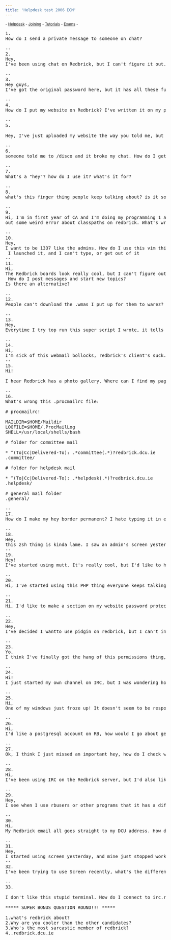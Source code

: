 ```yaml
---
title: 'Helpdesk test 2006 EGM'
---
```


 <sub> - [Helpdesk](../../) - [Joining](../../joining) - [Tutorials](../../tutorials) - [Exams](../../exams) -</sub>
<pre>1.  
How do I send a private message to someone on chat?  

--  
2.  
Hey,  
I've been using chat on Redbrick, but I can't figure it out. How do I join and leave channels, and is there anyway to see a list of all the rooms?  

--  
3.  
Hey guys,  
I've got the original password here, but it has all these funny letters and numbers in it. How do I change it?  

--  
4.  
How do I put my website on Redbrick? I've written it on my pc, and it looks really pretty, but I can't get it onto the intertron :(  

--  
5.  

Hey, I've just uploaded my website the way you told me, but I still can't see it. I get this stupid picture of a brick with some stupid error message.  

--  
6.  
someone told me to /disco and it broke my chat. How do I get it working again?  

--  
7.  
What's a "hey"? how do I use it? what's it for?  

--  
8.  
what's this finger thing people keep talking about? is it some sort of perverted reference like FAP FAP FAP?  

--  
9.  
Hi, I'm in first year of CA and I'm doing my programming 1 assignment on redbrick. The program works in the labs, but it prints i  
out some weird error about classpaths on redbrick. What's wrong with it?  

--  
10.  
Hey,  
I want to be 1337 like the admins. How do I use this vim thing they keep going on about?  
 I launched it, and I can't type, or get out of it  
--  
11.  
Hi,  
The Redbrick boards look really cool, but I can't figure out how to use slrn.  
 How do I post messages and start new topics?  
Is there an alternative?  

--  
12.  
People can't download the .wmas I put up for them to warez? what's going on?!?  

--  
13.  
Hey,  
Everytime I try top run this super script I wrote, it tells me that permission is denied? What's going on man?  

--  
14.  
Hi,  
I'm sick of this webmail bollocks, redbrick's client's suck. What's this mutt thing the associates keep going on about? how do I send mails from it?  
--  
15.  
Hi!  

I hear Redbrick has a photo gallery. Where can I find my page on it and how much space do I have for storing photos?  

--  
16.  
What's wrong this .procmailrc file:  

# procmailrc!  

MAILDIR=$HOME/Maildir  
LOGFILE=$HOME/.ProcMailLog  
SHELL=/usr/local/shells/bash  

# folder for committee mail  

* ^(To|Cc|Delivered-To): .*committee(.*)?redbrick.dcu.ie  
.committee/  

# folder for helpdesk mail  

* ^(To|Cc|Delivered-To): .*helpdesk(.*)?redbrick.dcu.ie  
.helpdesk/  

# general mail folder  
.general/  

--  
17.  
How do I make my hey border permanent? I hate typing it in every time I hey someone...  

--  
18.  
Hey,  
this zsh thing is kinda lame. I saw an admin's screen yesterday and he had a super 1337 prompt, with the time of day in it. How do I get a prompt like that?  
--  
19.  
Hey!  
I've started using mutt. It's really cool, but I'd like to have my own signature at the end of all my mails. How do I set that up with mutt?  

--  
20.  
Hi, I've started using this PHP thing everyone keeps talking about, but it won't work! Is there anything special that I have to do with the files to make them run on Redbrick?  

--  
21.  
Hi, I'd like to make a section on my website password protected, any idea how I could do this?  

--  
22.  
Hey,  
I've decided I wantto use pidgin on redbrick, but I can't install it, sudo won't work! how do I get root, and install it?  

--  
23.  
Yo,  
I think I've finally got the hang of this permissions thing, but how would I check what permissions a file has?  

--  
24.  
Hi!  
I just started my own channel on IRC, but I was wondering how can I make it password protected? Can you tell me a few of the other modes that I can use for my channel? I'd also like to know how to give my friends ops and stuff.   

--  
25.  
Hi,   
One of my windows just froze up! It doesn't seem to be responding to any commands or anything... how can I fix it?  

--  
26.  
Hi,  
I'd like a postgresql account on RB, how would I go about getting one?  

--  
27.  
Ok, I think I just missed an important hey, how do I check who's been sending me heys I got?  

--  
28.  
Hi,   
I've been using IRC on the Redbrick server, but I'd also like to connect to a few channels on other IRC servers too. How do I go about using two servers at once, and how do I switch between the two of them?  

--  
29.  
Hey,  
I see when I use rbusers or other programs that it has a different colour for "friends". How do I add people to my friends list so I can see this?  

--  
30.  
Hi,  
My Redbrick email all goes straight to my DCU address. How do I fix this so I can read my email using the highly awesome mutt client.  

--  
31.  
Hey,  
I started using screen yesterday, and mine just stopped working. It said "detached" and I typed go again like I was told to, but it just started another one. How do I fix my screen?  
--  
32.  
I've been trying to use Screen recently, what's the difference between reattaching with screen -DR and screen -x?  

--  
33.  

I don't like this stupid terminal. How do I connect to irc.redbrick.dcu.ie with mIRC?  

***** SUPER BONUS QUESTION ROUND!!! *****  

1.what's redbrick about?  
2.Why are you cooler than the other candidates?  
3.Who's the most sarcastic member of redbrick?  
4..redbrick.dcu.ie</pre>